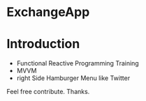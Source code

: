 # ExchangeApp

# Introduction
 - Functional Reactive Programming Training
 - MVVM
 - right Side Hamburger Menu like Twitter
 
 
 Feel free contribute. Thanks.
 

